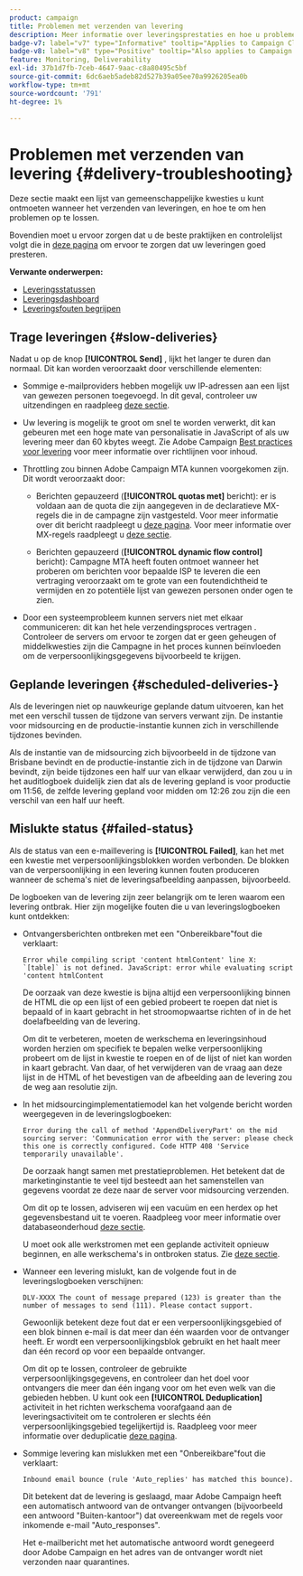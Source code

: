 ```yaml
---
product: campaign
title: Problemen met verzenden van levering
description: Meer informatie over leveringsprestaties en hoe u problemen met betrekking tot leveringsbewaking kunt oplossen
badge-v7: label="v7" type="Informative" tooltip="Applies to Campaign Classic v7"
badge-v8: label="v8" type="Positive" tooltip="Also applies to Campaign v8"
feature: Monitoring, Deliverability
exl-id: 37b1d7fb-7ceb-4647-9aac-c8a80495c5bf
source-git-commit: 6dc6aeb5adeb82d527b39a05ee70a9926205ea0b
workflow-type: tm+mt
source-wordcount: '791'
ht-degree: 1%

---
```


# Problemen met verzenden van levering {#delivery-troubleshooting}



Deze sectie maakt een lijst van gemeenschappelijke kwesties u kunt ontmoeten wanneer het verzenden van leveringen, en hoe te om hen problemen op te lossen.

Bovendien moet u ervoor zorgen dat u de beste praktijken en controlelijst volgt die in [deze pagina](delivery-performances.md) om ervoor te zorgen dat uw leveringen goed presteren.

**Verwante onderwerpen:**

* [Leveringsstatussen](delivery-statuses.md)
* [Leveringsdashboard](delivery-dashboard.md)
* [Leveringsfouten begrijpen](understanding-delivery-failures.md)

## Trage leveringen {#slow-deliveries}

Nadat u op de knop **[!UICONTROL Send]** , lijkt het langer te duren dan normaal. Dit kan worden veroorzaakt door verschillende elementen:

* Sommige e-mailproviders hebben mogelijk uw IP-adressen aan een lijst van gewezen personen toegevoegd. In dit geval, controleer uw uitzendingen en raadpleeg [deze sectie](about-deliverability.md).

* Uw levering is mogelijk te groot om snel te worden verwerkt, dit kan gebeuren met een hoge mate van personalisatie in JavaScript of als uw levering meer dan 60 kbytes weegt. Zie Adobe Campaign [Best practices voor levering](delivery-best-practices.md) voor meer informatie over richtlijnen voor inhoud.

* Throttling zou binnen Adobe Campaign MTA kunnen voorgekomen zijn. Dit wordt veroorzaakt door:

   * Berichten gepauzeerd (**[!UICONTROL quotas met]** bericht): er is voldaan aan de quota die zijn aangegeven in de declaratieve MX-regels die in de campagne zijn vastgesteld. Voor meer informatie over dit bericht raadpleegt u [deze pagina](deliverability-faq.md). Voor meer informatie over MX-regels raadpleegt u [deze sectie](../../installation/using/email-deliverability.md#about-mx-rules).

   * Berichten gepauzeerd (**[!UICONTROL dynamic flow control]** bericht): Campagne MTA heeft fouten ontmoet wanneer het proberen om berichten voor bepaalde ISP te leveren die een vertraging veroorzaakt om te grote van een foutendichtheid te vermijden en zo potentiële lijst van gewezen personen onder ogen te zien.

* Door een systeemprobleem kunnen servers niet met elkaar communiceren: dit kan het hele verzendingsproces vertragen . Controleer de servers om ervoor te zorgen dat er geen geheugen of middelkwesties zijn die Campagne in het proces kunnen beïnvloeden om de verpersoonlijkingsgegevens bijvoorbeeld te krijgen.

## Geplande leveringen {#scheduled-deliveries-}

Als de leveringen niet op nauwkeurige geplande datum uitvoeren, kan het met een verschil tussen de tijdzone van servers verwant zijn. De instantie voor midsourcing en de productie-instantie kunnen zich in verschillende tijdzones bevinden.

Als de instantie van de midsourcing zich bijvoorbeeld in de tijdzone van Brisbane bevindt en de productie-instantie zich in de tijdzone van Darwin bevindt, zijn beide tijdzones een half uur van elkaar verwijderd, dan zou u in het auditlogboek duidelijk zien dat als de levering gepland is voor productie om 11:56, de zelfde levering gepland voor midden om 12:26 zou zijn die een verschil van een half uur heeft.

## Mislukte status {#failed-status}

Als de status van een e-maillevering is **[!UICONTROL Failed]**, kan het met een kwestie met verpersoonlijkingsblokken worden verbonden. De blokken van de verpersoonlijking in een levering kunnen fouten produceren wanneer de schema&#39;s niet de leveringsafbeelding aanpassen, bijvoorbeeld.

De logboeken van de levering zijn zeer belangrijk om te leren waarom een levering ontbrak. Hier zijn mogelijke fouten die u van leveringslogboeken kunt ontdekken:

* Ontvangersberichten ontbreken met een &quot;Onbereikbare&quot;fout die verklaart:

   ```
   Error while compiling script 'content htmlContent' line X: `[table]` is not defined. JavaScript: error while evaluating script 'content htmlContent
   ```

   De oorzaak van deze kwestie is bijna altijd een verpersoonlijking binnen de HTML die op een lijst of een gebied probeert te roepen dat niet is bepaald of in kaart gebracht in het stroomopwaartse richten of in de het doelafbeelding van de levering.

   Om dit te verbeteren, moeten de werkschema en leveringsinhoud worden herzien om specifiek te bepalen welke verpersoonlijking probeert om de lijst in kwestie te roepen en of de lijst of niet kan worden in kaart gebracht. Van daar, of het verwijderen van de vraag aan deze lijst in de HTML of het bevestigen van de afbeelding aan de levering zou de weg aan resolutie zijn.

* In het midsourcingimplementatiemodel kan het volgende bericht worden weergegeven in de leveringslogboeken:

   ```
   Error during the call of method 'AppendDeliveryPart' on the mid sourcing server: 'Communication error with the server: please check this one is correctly configured. Code HTTP 408 'Service temporarily unavailable'.
   ```

   De oorzaak hangt samen met prestatieproblemen. Het betekent dat de marketinginstantie te veel tijd besteedt aan het samenstellen van gegevens voordat ze deze naar de server voor midsourcing verzenden.

   Om dit op te lossen, adviseren wij een vacuüm en een herdex op het gegevensbestand uit te voeren. Raadpleeg voor meer informatie over databaseonderhoud [deze sectie](../../production/using/recommendations.md).

   U moet ook alle werkstromen met een geplande activiteit opnieuw beginnen, en alle werkschema&#39;s in ontbroken status. Zie [deze sectie](../../workflow/using/scheduler.md).

* Wanneer een levering mislukt, kan de volgende fout in de leveringslogboeken verschijnen:

   ```
   DLV-XXXX The count of message prepared (123) is greater than the number of messages to send (111). Please contact support.
   ```

   Gewoonlijk betekent deze fout dat er een verpersoonlijkingsgebied of een blok binnen e-mail is dat meer dan één waarden voor de ontvanger heeft. Er wordt een verpersoonlijkingsblok gebruikt en het haalt meer dan één record op voor een bepaalde ontvanger.

   Om dit op te lossen, controleer de gebruikte verpersoonlijkingsgegevens, en controleer dan het doel voor ontvangers die meer dan één ingang voor om het even welk van die gebieden hebben. U kunt ook een **[!UICONTROL Deduplication]** activiteit in het richten werkschema voorafgaand aan de leveringsactiviteit om te controleren er slechts één verpersoonlijkingsgebied tegelijkertijd is. Raadpleeg voor meer informatie over deduplicatie [deze pagina](../../workflow/using/deduplication.md).

* Sommige levering kan mislukken met een &quot;Onbereikbare&quot;fout die verklaart:

   ```
   Inbound email bounce (rule 'Auto_replies' has matched this bounce).
   ```

   Dit betekent dat de levering is geslaagd, maar Adobe Campaign heeft een automatisch antwoord van de ontvanger ontvangen (bijvoorbeeld een antwoord &quot;Buiten-kantoor&quot;) dat overeenkwam met de regels voor inkomende e-mail &quot;Auto_responses&quot;.

   Het e-mailbericht met het automatische antwoord wordt genegeerd door Adobe Campaign en het adres van de ontvanger wordt niet verzonden naar quarantines.
